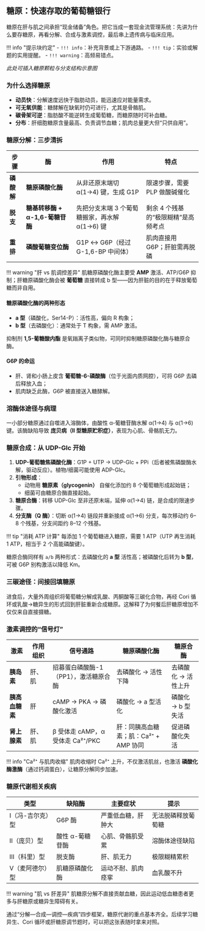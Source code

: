 ## 糖原：快速存取的葡萄糖银行

糖原在肝与肌之间承担“现金储备”角色。把它当成一套现金流管理系统：先讲为什么要存糖原，再看分解、合成与激素调控，最后串上遗传病与临床应用。

!!! info "提示块约定"
    - `!!! info`：补充背景或上下游通路。
    - `!!! tip`：实验或解题的实用提醒。
    - `!!! warning`：高频易错点。

*此处可插入糖原颗粒与分支结构示意图*

### 为什么选择糖原

- **动员快**：分解速度远快于脂肪动员，能迅速应对能量需求。
- **可无氧供能**：糖酵解在缺氧时仍可进行，尤其是骨骼肌。
- **碳骨架可逆**：脂肪酸不能逆转生成葡萄糖，而糖原随时可补血糖。
- **分布**：肝细胞糖原含量最高、负责调节血糖；肌肉总量更大但“只供自用”。

### 糖原分解：三步清拆

| 步骤 | 酶 | 作用 | 特点 |
| --- | --- | --- | --- |
| **磷酸解** | **糖原磷酸化酶** | 从非还原末端切 α(1→4) 键，生成 G1P | 限速步骤，需要 PLP 做酸碱催化 |
| **脱支** | **糖基转移酶 + α-1,6-葡糖苷酶** | 先把分支末端 3 个葡萄糖搬家，再水解 α(1→6) 键 | 剩余 4 个残基的“极限糊精”是高频考点 |
| **重排** | **磷酸葡糖变位酶** | G1P ↔ G6P（经过 G-1,6-BP 中间体） | 肌肉直接用 G6P；肝脏需再脱磷 |

!!! warning "肝 vs 肌调控差异"
    肌糖原磷酸化酶主要受 **AMP** 激活、ATP/G6P 抑制；肝糖原磷酸化酶会被 **葡萄糖** 直接转成 b 型——因为肝脏的目的在于释放葡萄糖而非自用。

#### 糖原磷酸化酶的两种形态

- **a 型**（磷酸化，Ser14-P）：活性高，偏向 R 构象；
- **b 型**（去磷酸化）：通常处于 T 构象，需 AMP 激活。

抑制剂 **1,5-葡糖酸内酯** 是氧鎓离子类似物，可同时抑制糖原磷酸化酶与糖原合酶。

#### G6P 的命运

- 肝、肾和小肠上皮含 **葡萄糖-6-磷酸酶**（位于光面内质网腔），可将 G6P 去磷后释放入血；
- 肌肉缺乏此酶，G6P 被直接送入糖酵解。

### 溶酶体途径与病理

一小部分糖原通过自噬进入溶酶体，由酸性 α-葡糖苷酶水解 α(1→4) 与 α(1→6) 键。该酶缺陷导致 **庞贝病（II 型糖原贮积症）**，表现为心肌、骨骼肌无力。

### 糖原合成：从 UDP-Glc 开始

1. **UDP-葡萄糖焦磷酸化酶**：G1P + UTP → UDP-Glc + PPi（后者被焦磷酸酶水解，驱动反应）。植物/细菌可能使用 ADP-Glc。
2. **引物形成**：
   - 动物用 **糖原素（glycogenin）** 自催化添加约 8 个葡萄糖形成起始链；
   - 细菌可由糖原合酶直接起始。
3. **糖原合酶**：转移 UDP-Glc 至非还原末端，延伸 α(1→4) 链，是合成的限速步骤。
4. **分支酶（Q 酶）**：切断 α(1→4) 链段并重新接成 α(1→6) 分支，每次移动约 6–8 个残基，分支间距约 8–12 个残基。

!!! tip "消耗 ATP 计算"
    每添加 1 个葡萄糖进入糖原，需要 1 ATP（UTP 再生消耗 1 ATP，相当于 2 个高能磷酸键）。

糖原合酶同样有 `a/b` 两种形式：去磷酸化的 **a 型** 活性高；被磷酸化后转为 **b 型**，可被 G6P 别构激活以降低 Km。

### 三碳途径：间接回填糖原

进食后，大量外周组织将葡萄糖分解成乳酸、丙酮酸等三碳化合物，再经 Cori 循环或乳酸→糖异生的形式回到肝脏重新合成糖原。这解释了为何餐后肝糖原增加不仅仅来自直接摄糖。

### 激素调控的“信号灯”

| 激素 | 作用组织 | 信号通路 | 糖原磷酸化酶 | 糖原合酶 |
| --- | --- | --- | --- | --- |
| **胰岛素** | 肝、肌 | 招募蛋白磷酸酶-1（PP1），激活糖原合酶 | 去磷酸化 → 活性下降 | 去磷酸化 → 活性上升 |
| **胰高血糖素** | 肝 | cAMP → PKA → 磷酸化激活 | 磷酸化 → a 型活化 | 磷酸化 → b 型失活 |
| **肾上腺素** | 肝、肌 | β 受体走 cAMP，α 受体走 Ca²⁺/PKC | 肝：同胰高血糖素；肌：Ca²⁺ + AMP 协同 | 促进磷酸化失活 |

!!! info "Ca²⁺ 与肌肉收缩"
    肌肉收缩时 Ca²⁺ 上升，不仅激活肌丝，也激活 **磷酸化酶激酶**（通过钙调蛋白），让糖原分解同步加速。

### 糖原代谢相关疾病

| 类型 | 缺陷酶 | 主要症状 | 提示 |
| --- | --- | --- | --- |
| I（冯-吉尔克）型 | G6P 酶 | 严重低血糖，肝肿大 | 无法脱磷释放葡萄糖 |
| II（庞贝）型 | 酸性 α-葡糖苷酶 | 心肌、骨骼肌受累 | 溶酶体途径缺陷 |
| III（科里）型 | 脱支酶 | 肝、肌无力 | 极限糊精累积 |
| V（麦阿德尔）型 | 肌糖原磷酸化酶 | 运动不耐、肌肉痉挛 | 血乳酸不升 |

!!! warning "肌 vs 肝差异"
    肌糖原分解不直接贡献血糖，因此运动低血糖患者更多与肝糖原或糖异生障碍有关。

通过“分解—合成—调控—疾病”四步框架，糖原代谢的重点基本齐全。后续学习糖异生、Cori 循环或肝糖原调节题时，可以把这张表随时拿来对照。
